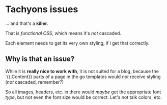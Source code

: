 # Tachyons issues

... and that's a **killer**.

That is _functional CSS_, which means it's _not_ cascaded.

Each element needs to get its very own styling, if i get that correctly.

## Why is that an issue?

While it is **really nice to work with**, it is not suited for a blog, because the `{{.Content}}
parts of a page in the go templates would _not_ receive styling (_not_ cascaded, remember?)

So all images, headers, etc. in there would _maybe_ get the appropriate font _type_, but not
even the font size would be correct. Let's not talk colors, etc.
